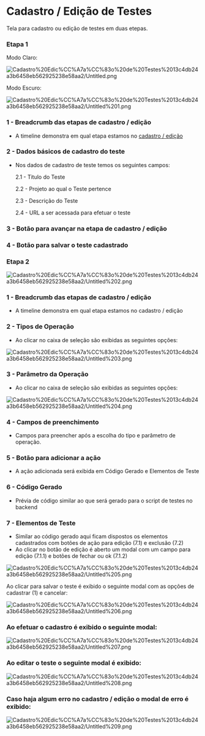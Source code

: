 # Cadastro / Edição de Testes

Tela para cadastro ou edição de testes em duas etepas.

### Etapa 1

Modo Claro:

![Cadastro%20Edic%CC%A7a%CC%83o%20de%20Testes%2013c4db24a3b6458eb562925238e58aa2/Untitled.png](CadastroEdicaodeTestes/Untitled.png)

Modo Escuro:

![Cadastro%20Edic%CC%A7a%CC%83o%20de%20Testes%2013c4db24a3b6458eb562925238e58aa2/Untitled%201.png](CadastroEdicaodeTestes/Untitled%201.png)

### 1 - Breadcrumb das etapas de cadastro / edição

- A timeline demonstra em qual etapa estamos no [cadastro / edição](../GerenciarTestes.md)

### 2 - Dados básicos de cadastro do teste

- Nos dados de cadastro de teste temos os seguintes campos:

    2.1 - Titulo do Teste

    2.2 - Projeto ao qual o Teste pertence

    2.3 - Descrição do Teste

    2.4 - URL a ser acessada para efetuar o teste

### 3 - Botão para avançar na etapa de cadastro / edição

### 4 - Botão para salvar o teste cadastrado

### Etapa 2

![Cadastro%20Edic%CC%A7a%CC%83o%20de%20Testes%2013c4db24a3b6458eb562925238e58aa2/Untitled%202.png](CadastroEdicaodeTestes/Untitled%202.png)

### 1 - Breadcrumb das etapas de cadastro / edição

- A timeline demonstra em qual etapa estamos no cadastro / edição

### 2 - Tipos de Operação

- Ao clicar no caixa de seleção são exibidas as seguintes opções:

![Cadastro%20Edic%CC%A7a%CC%83o%20de%20Testes%2013c4db24a3b6458eb562925238e58aa2/Untitled%203.png](CadastroEdicaodeTestes/Untitled%203.png)

### 3 - Parâmetro da Operação

- Ao clicar no caixa de seleção são exibidas as seguintes opções:

![Cadastro%20Edic%CC%A7a%CC%83o%20de%20Testes%2013c4db24a3b6458eb562925238e58aa2/Untitled%204.png](CadastroEdicaodeTestes/Untitled%204.png)

### 4 - Campos de preenchimento

- Campos para preencher após a escolha do tipo e parâmetro de operação.

### 5 - Botão para adicionar a ação

- A ação adicionada será exibida em Código Gerado e Elementos de Teste

### 6 - Código Gerado

- Prévia de código similar ao que será gerado para o script de testes no backend

### 7 - Elementos de Teste

- Similar ao código gerado aqui ficam dispostos os elementos cadastrados com botões de ação para edição (7.1) e exclusão (7.2)
- Ao clicar no botão de edição é aberto um modal com um campo para edição (7.1.1) e botões de fechar ou ok (7.1.2)

![Cadastro%20Edic%CC%A7a%CC%83o%20de%20Testes%2013c4db24a3b6458eb562925238e58aa2/Untitled%205.png](CadastroEdicaodeTestes/Untitled%205.png)

Ao clicar para salvar o teste é exibido o seguinte modal com as opções de cadastrar (1) e cancelar:

![Cadastro%20Edic%CC%A7a%CC%83o%20de%20Testes%2013c4db24a3b6458eb562925238e58aa2/Untitled%206.png](CadastroEdicaodeTestes/Untitled%206.png)

### Ao efetuar o cadastro é exibido o seguinte modal:

![Cadastro%20Edic%CC%A7a%CC%83o%20de%20Testes%2013c4db24a3b6458eb562925238e58aa2/Untitled%207.png](CadastroEdicaodeTestes/Untitled%207.png)

### Ao editar o teste o seguinte modal é exibido:

![Cadastro%20Edic%CC%A7a%CC%83o%20de%20Testes%2013c4db24a3b6458eb562925238e58aa2/Untitled%208.png](CadastroEdicaodeTestes/Untitled%208.png)

### Caso haja algum erro no cadastro / edição o modal de erro é exibido:

![Cadastro%20Edic%CC%A7a%CC%83o%20de%20Testes%2013c4db24a3b6458eb562925238e58aa2/Untitled%209.png](CadastroEdicaodeTestes/Untitled%209.png)
